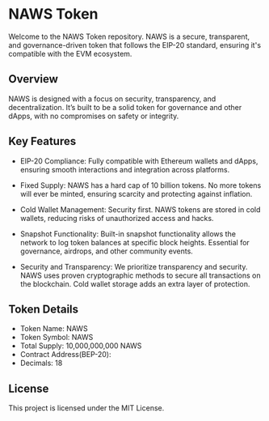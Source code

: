 # NAWS Token
Welcome to the NAWS Token repository. NAWS is a secure, transparent, and governance-driven token that follows the EIP-20 standard, ensuring it's compatible with the EVM ecosystem.

## Overview
NAWS is designed with a focus on security, transparency, and decentralization. It’s built to be a solid token for governance and other dApps, with no compromises on safety or integrity.

## Key Features
- EIP-20 Compliance: Fully compatible with Ethereum wallets and dApps, ensuring smooth interactions and integration across platforms.

- Fixed Supply: NAWS has a hard cap of 10 billion tokens. No more tokens will ever be minted, ensuring scarcity and protecting against inflation.

- Cold Wallet Management: Security first. NAWS tokens are stored in cold wallets, reducing risks of unauthorized access and hacks.

- Snapshot Functionality: Built-in snapshot functionality allows the network to log token balances at specific block heights. Essential for governance, airdrops, and other community events.

- Security and Transparency: We prioritize transparency and security. NAWS uses proven cryptographic methods to secure all transactions on the blockchain. Cold wallet storage adds an extra layer of protection.


## Token Details
- Token Name: NAWS
- Token Symbol: NAWS
- Total Supply: 10,000,000,000 NAWS
- Contract Address(BEP-20): 
- Decimals: 18

## License
This project is licensed under the MIT License.